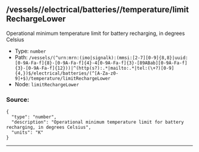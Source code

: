 ## /vessels/<RegExp>/electrical/batteries/<RegExp>/temperature/limitRechargeLower

Operational minimum temperature limit for battery recharging, in degrees Celsius

* Type: `number`
* Path: `/vessels/(^urn:mrn:(imo|signalk):(mmsi:[2-7][0-9]{8,8}|uuid:[0-9A-Fa-f]{8}-[0-9A-Fa-f]{4}-4[0-9A-Fa-f]{3}-[89ABab][0-9A-Fa-f]{3}-[0-9A-Fa-f]{12}))|^(http(s?):.*|mailto:.*|tel:(\+?)[0-9]{4,})$/electrical/batteries/(^[A-Za-z0-9]+$)/temperature/limitRechargeLower`
* Node: `limitRechargeLower`

### Source:
```
{
  "type": "number",
  "description": "Operational minimum temperature limit for battery recharging, in degrees Celsius",
  "units": "K"
}
```

---
